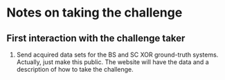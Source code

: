 # Notes on taking the challenge

## First interaction with the challenge taker

1. Send acquired data sets for the BS and SC XOR ground-truth systems. Actually, just make this public. The website will have the data and a description of how to take the challenge.






